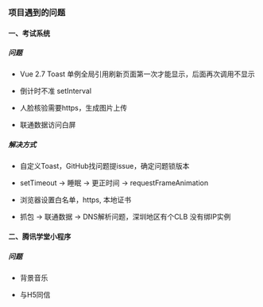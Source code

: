 ### 项目遇到的问题

#### 一、考试系统

##### 问题

* Vue 2.7 Toast 单例全局引用刷新页面第一次才能显示，后面再次调用不显示

* 倒计时不准 setInterval

* 人脸核验需要https，生成图片上传

* 联通数据访问白屏

##### 解决方式

* 自定义Toast，GitHub找问题提issue，确定问题锁版本

* setTimeout -> 睡眠 -> 更正时间 -> requestFrameAnimation

* 浏览器设置白名单，https, 本地证书

* 抓包 -> 联通数据 -> DNS解析问题，深圳地区有个CLB 没有绑IP实例






#### 二、腾讯学堂小程序

##### 问题

* 背景音乐

* 与H5同信
